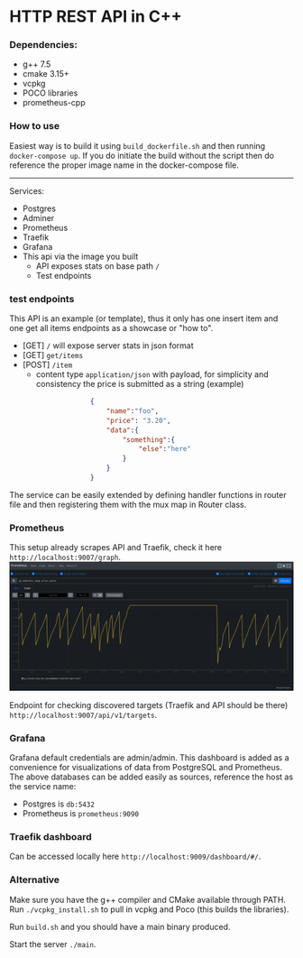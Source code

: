 # HTTP REST API in C++

### Dependencies:
- g++ 7.5
- cmake 3.15+
- vcpkg 
- POCO libraries
- prometheus-cpp

### How to use

Easiest way is to build it using `build_dockerfile.sh` and then running `docker-compose up`.
If you do initiate the build without the script then do reference the proper image name in the docker-compose file.

---

Services:

- Postgres
- Adminer
- Prometheus
- Traefik
- Grafana
- This api via the image you built
    - API exposes stats on base path `/`
    - Test endpoints 

### test endpoints 

This API is an example (or template), thus it only has one insert item and one get all items endpoints as a showcase or "how to".

- [GET] `/` will expose server stats in json format
- [GET] `get/items`
- [POST] `/item`  
    - content type `application/json`
    with payload, for simplicity and consistency the price is submitted as a string (example)
```json
                    {
                        "name":"foo",
                        "price": "3.20",
                        "data":{
                            "something":{
                                "else":"here"
                            }
                        }
                    }
```

The service can be easily extended by defining handler functions in router file and then registering them with the mux map in Router class. 

### Prometheus

This setup already scrapes API and Traefik, check it here `http://localhost:9007/graph`.
![Traefik heap graph](readme_assets/traefik_heap_graph.png?raw=true)

Endpoint for checking discovered targets (Traefik and API should be there) `http://localhost:9007/api/v1/targets`.

### Grafana
Grafana default credentials are admin/admin.
This dashboard is added as a convenience for visualizations of data from PostgreSQL and Prometheus.
The above databases can be added easily as sources, reference the host as the service name:

- Postgres is `db:5432`
- Prometheus is `prometheus:9090`

### Traefik dashboard

Can be accessed locally here `http://localhost:9009/dashboard/#/`.

### Alternative

Make sure you have the g++ compiler and CMake available through PATH.
Run `./vcpkg_install.sh` to pull in vcpkg and Poco (this builds the libraries).

Run `build.sh` and you should have a main binary produced.

Start the server `./main`.

<!---

### Profile the app with perf tool

Check if perf is allowed to run:

```sh
# Perf won't be allowed to run if the value is 3
# Check the value here
cat /proc/sys/kernel/perf_event_paranoid
# Modify temporarily the value by editing at this location
````

Run with profiling:

```sh
perf stat -d -d -d -r 1 ./build/main
```

While pinging repeatedly the GET items endpoint in every run:

```sh

Performance counter stats for './build/main' (5 runs):

         36,009934      task-clock (msec)         #    0,002 CPUs utilized            ( +-  9,47% )
               316      context-switches          #    0,009 M/sec                    ( +-  5,37% )
                38      cpu-migrations            #    0,001 M/sec                    ( +-  6,05% )
               587      page-faults               #    0,016 M/sec                    ( +-  0,19% )
        71.302.981      cycles                    #    1,980 GHz                      ( +- 10,86% )  (8,97%)
        55.551.681      instructions              #    0,78  insn per cycle           ( +- 13,29% )  (27,62%)
        10.433.708      branches                  #  289,745 M/sec                    ( +- 20,04% )  (43,41%)
           272.264      branch-misses             #    2,61% of all branches          ( +-  4,34% )  (67,01%)
         8.595.796      L1-dcache-loads           #  238,706 M/sec                    ( +-  7,53% )  (80,78%)
           502.667      L1-dcache-load-misses     #    5,85% of all L1-dcache hits    ( +-  8,83% )  (76,35%)
           152.060      LLC-loads                 #    4,223 M/sec                    ( +-  9,39% )  (42,59%)
            74.277      LLC-load-misses           #   48,85% of all LL-cache hits     ( +-  5,51% )  (25,91%)
   <not supported>      L1-icache-loads                                             
           802.663      L1-icache-load-misses                                         ( +- 44,66% )  (17,95%)
     <not counted>      dTLB-loads                                                    ( +-100,00% )  (14,68%)
     <not counted>      dTLB-load-misses                                              ( +-100,00% )  (14,00%)
     <not counted>      iTLB-loads                                                    ( +-100,00% )  (7,07%)
     <not counted>      iTLB-load-misses                                              ( +-100,00% )  (1,27%)
   <not supported>      L1-dcache-prefetches                                        
   <not supported>      L1-dcache-prefetch-misses                                   

      21,634251388 seconds time elapsed                                          ( +- 25,41% )

Some events weren't counted. Try disabling the NMI watchdog:
        echo 0 > /proc/sys/kernel/nmi_watchdog
        perf stat ...
        echo 1 > /proc/sys/kernel/nmi_watchdog

```
--->
